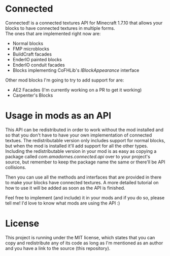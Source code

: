 Connected
=========
Connected! is a connected textures API for Minecraft 1.7.10 that allows your blocks to have connected textures in multiple forms.  
The ones that are implemented right now are:
- Normal blocks
- FMP microblocks
- BuildCraft facades
- EnderIO painted blocks
- EnderIO conduit facades
- Blocks implementing CoFHLib's *IBlockAppearance* interface
  
Other mod blocks I'm going to try to add support for are:
- AE2 Facades (I'm currently working on a PR to get it working)
- Carpenter's Blocks

Usage in mods as an API
=========
This API can be redistributed in order to work without the mod installed and so that you don't have to have your own implementation of connected textues. The redistributable version only includes support for normal blocks, but when the mod is installed it'll add support for all the other types.  
Including the redistributable version in your mod is as easy as copying a package called *com.amadornes.connected.api* over to your project's source, but remember to keep the package name the same or there'll be API collisions.  
  
Then you can use all the methods and interfaces that are provided in there to make your blocks have connected textures. A more detailed tutorial on how to use it will be added as soon as the API is finished.  
  
Feel free to implement (and include) it in your mods and if you do so, please tell me! I'd love to know what mods are using the API :)

License
=========
This project is running under the MIT license, which states that you can copy and redistribute any of its code as long as I'm mentioned as an author and you have a link to the source (this repository).
